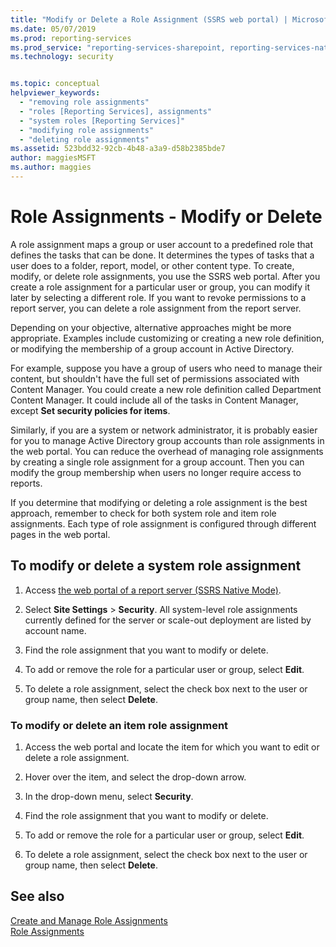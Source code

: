 ```yaml
---
title: "Modify or Delete a Role Assignment (SSRS web portal) | Microsoft Docs"
ms.date: 05/07/2019
ms.prod: reporting-services
ms.prod_service: "reporting-services-sharepoint, reporting-services-native"
ms.technology: security


ms.topic: conceptual
helpviewer_keywords: 
  - "removing role assignments"
  - "roles [Reporting Services], assignments"
  - "system roles [Reporting Services]"
  - "modifying role assignments"
  - "deleting role assignments"
ms.assetid: 523bdd32-92cb-4b48-a3a9-d58b2385bde7
author: maggiesMSFT
ms.author: maggies
---
```


# Role Assignments - Modify or Delete

A role assignment maps a group or user account to a predefined role that defines the tasks that can be done. It determines the types of tasks that a user does to a folder, report, model, or other content type. To create, modify, or delete role assignments, you use the SSRS web portal. After you create a role assignment for a particular user or group, you can modify it later by selecting a different role. If you want to revoke permissions to a report server, you can delete a role assignment from the report server.  

Depending on your objective, alternative approaches might be more appropriate. Examples include customizing or creating a new role definition, or modifying the membership of a group account in Active Directory.  

For example, suppose you have a group of users who need to manage their content, but shouldn't have the full set of permissions associated with Content Manager. You could create a new role definition called Department Content Manager. It could include all of the tasks in Content Manager, except **Set security policies for items**.

Similarly, if you are a system or network administrator, it is probably easier for you to manage Active Directory group accounts than role assignments in the web portal. You can reduce the overhead of managing role assignments by creating a single role assignment for a group account. Then you can modify the group membership when users no longer require access to reports.
  
 If you determine that modifying or deleting a role assignment is the best approach, remember to check for both system role and item role assignments. Each type of role assignment is configured through different pages in the web portal.
  
## To modify or delete a system role assignment
  
1. Access [the web portal of a report server &#40;SSRS Native Mode&#41;](../../reporting-services/web-portal-ssrs-native-mode.md).

2. Select **Site Settings** > **Security**. All system-level role assignments currently defined for the server or scale-out deployment are listed by account name.

3. Find the role assignment that you want to modify or delete.

4. To add or remove the role for a particular user or group, select **Edit**.

5. To delete a role assignment, select the check box next to the user or group name, then select **Delete**.

### To modify or delete an item role assignment

1. Access the web portal and locate the item for which you want to edit or delete a role assignment.

2. Hover over the item, and select the drop-down arrow.

3. In the drop-down menu, select **Security**.

4. Find the role assignment that you want to modify or delete.

5. To add or remove the role for a particular user or group, select **Edit**.

6. To delete a role assignment, select the check box next to the user or group name, then select **Delete**.

## See also

[Create and Manage Role Assignments](../../reporting-services/security/create-and-manage-role-assignments.md)  
[Role Assignments](../../reporting-services/security/role-assignments.md)  
